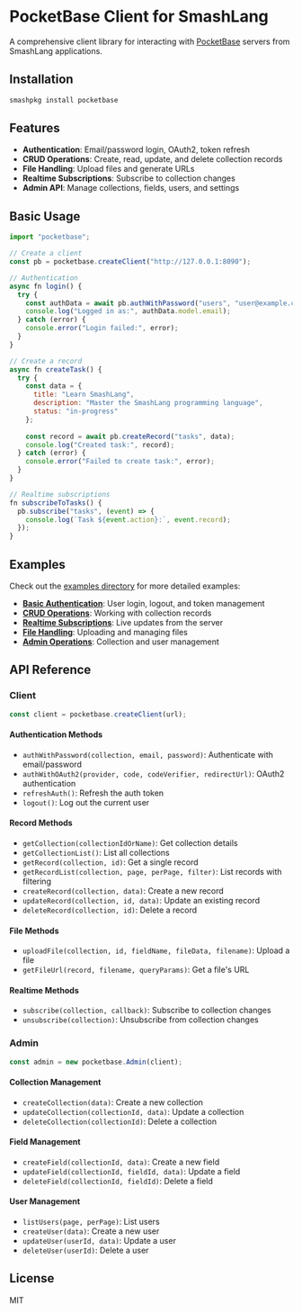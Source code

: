 # PocketBase Client for SmashLang

A comprehensive client library for interacting with [PocketBase](https://pocketbase.io) servers from SmashLang applications.

## Installation

```bash
smashpkg install pocketbase
```

## Features

- **Authentication**: Email/password login, OAuth2, token refresh
- **CRUD Operations**: Create, read, update, and delete collection records
- **File Handling**: Upload files and generate URLs
- **Realtime Subscriptions**: Subscribe to collection changes
- **Admin API**: Manage collections, fields, users, and settings

## Basic Usage

```js
import "pocketbase";

// Create a client
const pb = pocketbase.createClient("http://127.0.0.1:8090");

// Authentication
async fn login() {
  try {
    const authData = await pb.authWithPassword("users", "user@example.com", "password123");
    console.log("Logged in as:", authData.model.email);
  } catch (error) {
    console.error("Login failed:", error);
  }
}

// Create a record
async fn createTask() {
  try {
    const data = {
      title: "Learn SmashLang",
      description: "Master the SmashLang programming language",
      status: "in-progress"
    };
    
    const record = await pb.createRecord("tasks", data);
    console.log("Created task:", record);
  } catch (error) {
    console.error("Failed to create task:", error);
  }
}

// Realtime subscriptions
fn subscribeToTasks() {
  pb.subscribe("tasks", (event) => {
    console.log(`Task ${event.action}:`, event.record);
  });
}
```

## Examples

Check out the [examples directory](./examples) for more detailed examples:

- **[Basic Authentication](./examples/auth.smash)**: User login, logout, and token management
- **[CRUD Operations](./examples/crud.smash)**: Working with collection records
- **[Realtime Subscriptions](./examples/realtime.smash)**: Live updates from the server
- **[File Handling](./examples/files.smash)**: Uploading and managing files
- **[Admin Operations](./examples/admin.smash)**: Collection and user management

## API Reference

### Client

```js
const client = pocketbase.createClient(url);
```

#### Authentication Methods

- `authWithPassword(collection, email, password)`: Authenticate with email/password
- `authWithOAuth2(provider, code, codeVerifier, redirectUrl)`: OAuth2 authentication
- `refreshAuth()`: Refresh the auth token
- `logout()`: Log out the current user

#### Record Methods

- `getCollection(collectionIdOrName)`: Get collection details
- `getCollectionList()`: List all collections
- `getRecord(collection, id)`: Get a single record
- `getRecordList(collection, page, perPage, filter)`: List records with filtering
- `createRecord(collection, data)`: Create a new record
- `updateRecord(collection, id, data)`: Update an existing record
- `deleteRecord(collection, id)`: Delete a record

#### File Methods

- `uploadFile(collection, id, fieldName, fileData, filename)`: Upload a file
- `getFileUrl(record, filename, queryParams)`: Get a file's URL

#### Realtime Methods

- `subscribe(collection, callback)`: Subscribe to collection changes
- `unsubscribe(collection)`: Unsubscribe from collection changes

### Admin

```js
const admin = new pocketbase.Admin(client);
```

#### Collection Management

- `createCollection(data)`: Create a new collection
- `updateCollection(collectionId, data)`: Update a collection
- `deleteCollection(collectionId)`: Delete a collection

#### Field Management

- `createField(collectionId, data)`: Create a new field
- `updateField(collectionId, fieldId, data)`: Update a field
- `deleteField(collectionId, fieldId)`: Delete a field

#### User Management

- `listUsers(page, perPage)`: List users
- `createUser(data)`: Create a new user
- `updateUser(userId, data)`: Update a user
- `deleteUser(userId)`: Delete a user

## License

MIT
